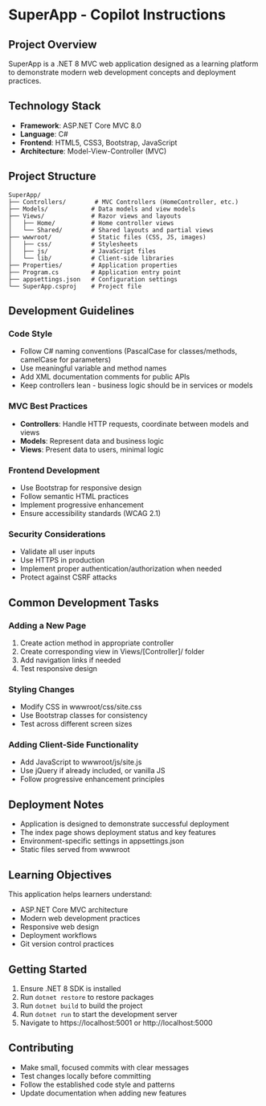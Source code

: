 # SuperApp - Copilot Instructions

## Project Overview
SuperApp is a .NET 8 MVC web application designed as a learning platform to demonstrate modern web development concepts and deployment practices.

## Technology Stack
- **Framework**: ASP.NET Core MVC 8.0
- **Language**: C#
- **Frontend**: HTML5, CSS3, Bootstrap, JavaScript
- **Architecture**: Model-View-Controller (MVC)

## Project Structure
```
SuperApp/
├── Controllers/        # MVC Controllers (HomeController, etc.)
├── Models/            # Data models and view models
├── Views/             # Razor views and layouts
│   ├── Home/          # Home controller views
│   └── Shared/        # Shared layouts and partial views
├── wwwroot/           # Static files (CSS, JS, images)
│   ├── css/           # Stylesheets
│   ├── js/            # JavaScript files
│   └── lib/           # Client-side libraries
├── Properties/        # Application properties
├── Program.cs         # Application entry point
├── appsettings.json   # Configuration settings
└── SuperApp.csproj    # Project file
```

## Development Guidelines

### Code Style
- Follow C# naming conventions (PascalCase for classes/methods, camelCase for parameters)
- Use meaningful variable and method names
- Add XML documentation comments for public APIs
- Keep controllers lean - business logic should be in services or models

### MVC Best Practices
- **Controllers**: Handle HTTP requests, coordinate between models and views
- **Models**: Represent data and business logic
- **Views**: Present data to users, minimal logic

### Frontend Development
- Use Bootstrap for responsive design
- Follow semantic HTML practices
- Implement progressive enhancement
- Ensure accessibility standards (WCAG 2.1)

### Security Considerations
- Validate all user inputs
- Use HTTPS in production
- Implement proper authentication/authorization when needed
- Protect against CSRF attacks

## Common Development Tasks

### Adding a New Page
1. Create action method in appropriate controller
2. Create corresponding view in Views/[Controller]/ folder
3. Add navigation links if needed
4. Test responsive design

### Styling Changes
- Modify CSS in wwwroot/css/site.css
- Use Bootstrap classes for consistency
- Test across different screen sizes

### Adding Client-Side Functionality
- Add JavaScript to wwwroot/js/site.js
- Use jQuery if already included, or vanilla JS
- Follow progressive enhancement principles

## Deployment Notes
- Application is designed to demonstrate successful deployment
- The index page shows deployment status and key features
- Environment-specific settings in appsettings.json
- Static files served from wwwroot

## Learning Objectives
This application helps learners understand:
- ASP.NET Core MVC architecture
- Modern web development practices
- Responsive web design
- Deployment workflows
- Git version control practices

## Getting Started
1. Ensure .NET 8 SDK is installed
2. Run `dotnet restore` to restore packages
3. Run `dotnet build` to build the project
4. Run `dotnet run` to start the development server
5. Navigate to https://localhost:5001 or http://localhost:5000

## Contributing
- Make small, focused commits with clear messages
- Test changes locally before committing
- Follow the established code style and patterns
- Update documentation when adding new features
